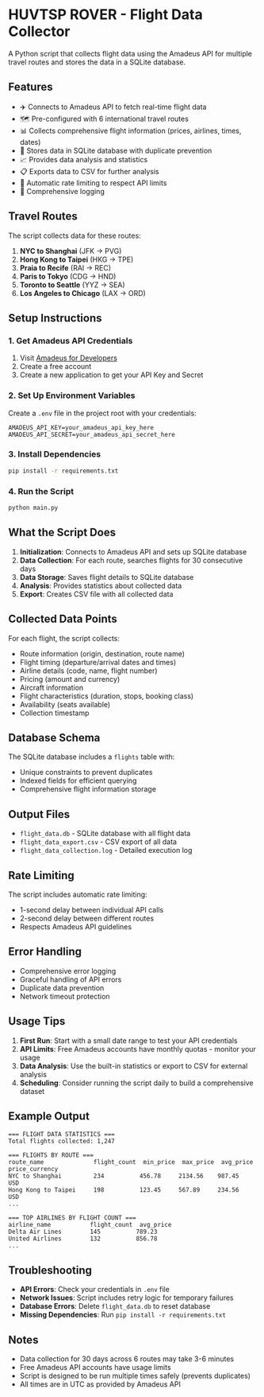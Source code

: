 # HUVTSP ROVER - Flight Data Collector

A Python script that collects flight data using the Amadeus API for multiple travel routes and stores the data in a SQLite database.

## Features

- ✈️ Connects to Amadeus API to fetch real-time flight data
- 🗺️ Pre-configured with 6 international travel routes
- 📊 Collects comprehensive flight information (prices, airlines, times, dates)
- 💾 Stores data in SQLite database with duplicate prevention
- 📈 Provides data analysis and statistics
- 📋 Exports data to CSV for further analysis
- 🔄 Automatic rate limiting to respect API limits
- 📝 Comprehensive logging

## Travel Routes

The script collects data for these routes:
1. **NYC to Shanghai** (JFK → PVG)
2. **Hong Kong to Taipei** (HKG → TPE)
3. **Praia to Recife** (RAI → REC)
4. **Paris to Tokyo** (CDG → HND)
5. **Toronto to Seattle** (YYZ → SEA)
6. **Los Angeles to Chicago** (LAX → ORD)

## Setup Instructions

### 1. Get Amadeus API Credentials
1. Visit [Amadeus for Developers](https://developers.amadeus.com/)
2. Create a free account
3. Create a new application to get your API Key and Secret

### 2. Set Up Environment Variables
Create a `.env` file in the project root with your credentials:
```
AMADEUS_API_KEY=your_amadeus_api_key_here
AMADEUS_API_SECRET=your_amadeus_api_secret_here
```

### 3. Install Dependencies
```bash
pip install -r requirements.txt
```

### 4. Run the Script
```bash
python main.py
```

## What the Script Does

1. **Initialization**: Connects to Amadeus API and sets up SQLite database
2. **Data Collection**: For each route, searches flights for 30 consecutive days
3. **Data Storage**: Saves flight details to SQLite database
4. **Analysis**: Provides statistics about collected data
5. **Export**: Creates CSV file with all collected data

## Collected Data Points

For each flight, the script collects:
- Route information (origin, destination, route name)
- Flight timing (departure/arrival dates and times)
- Airline details (code, name, flight number)
- Pricing (amount and currency)
- Aircraft information
- Flight characteristics (duration, stops, booking class)
- Availability (seats available)
- Collection timestamp

## Database Schema

The SQLite database includes a `flights` table with:
- Unique constraints to prevent duplicates
- Indexed fields for efficient querying
- Comprehensive flight information storage

## Output Files

- `flight_data.db` - SQLite database with all flight data
- `flight_data_export.csv` - CSV export of all data
- `flight_data_collection.log` - Detailed execution log

## Rate Limiting

The script includes automatic rate limiting:
- 1-second delay between individual API calls
- 2-second delay between different routes
- Respects Amadeus API guidelines

## Error Handling

- Comprehensive error logging
- Graceful handling of API errors
- Duplicate data prevention
- Network timeout protection

## Usage Tips

1. **First Run**: Start with a small date range to test your API credentials
2. **API Limits**: Free Amadeus accounts have monthly quotas - monitor your usage
3. **Data Analysis**: Use the built-in statistics or export to CSV for external analysis
4. **Scheduling**: Consider running the script daily to build a comprehensive dataset

## Example Output

```
=== FLIGHT DATA STATISTICS ===
Total flights collected: 1,247

=== FLIGHTS BY ROUTE ===
route_name              flight_count  min_price  max_price  avg_price  price_currency
NYC to Shanghai         234          456.78     2134.56    987.45     USD
Hong Kong to Taipei     198          123.45     567.89     234.56     USD
...

=== TOP AIRLINES BY FLIGHT COUNT ===
airline_name           flight_count  avg_price
Delta Air Lines        145          789.23
United Airlines        132          856.78
...
```

## Troubleshooting

- **API Errors**: Check your credentials in `.env` file
- **Network Issues**: Script includes retry logic for temporary failures
- **Database Errors**: Delete `flight_data.db` to reset database
- **Missing Dependencies**: Run `pip install -r requirements.txt`

## Notes

- Data collection for 30 days across 6 routes may take 3-6 minutes
- Free Amadeus API accounts have usage limits
- Script is designed to be run multiple times safely (prevents duplicates)
- All times are in UTC as provided by Amadeus API 